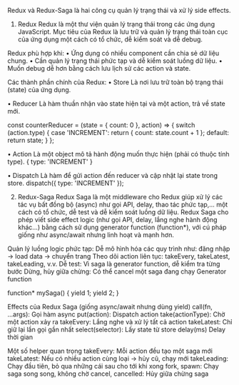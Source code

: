 Redux và Redux-Saga là hai công cụ quản lý trạng thái và xử lý side effects.
1. Redux
Redux là một thư viện quản lý trạng thái trong các ứng dụng JavaScript. Mục tiêu của Redux là lưu trữ và quản lý trạng thái toàn cục của ứng dụng một cách có tổ chức, dễ kiểm soát và dễ debug.

Redux phù hợp khi:
•	Ứng dụng có nhiều component cần chia sẻ dữ liệu chung.
•	Cần quản lý trạng thái phức tạp và dễ kiểm soát luồng dữ liệu.
•	Muốn debug dễ hơn bằng cách lưu lịch sử các action và state.

Các thành phần chính của Redux:
•	Store
Là nơi lưu trữ toàn bộ trạng thái (state) của ứng dụng.

•	Reducer
Là hàm thuần nhận vào state hiện tại và một action, trả về state mới.

const counterReducer = (state = { count: 0 }, action) => {
  switch (action.type) {
    case 'INCREMENT':
      return { count: state.count + 1 };
    default:
      return state;
  }
};

•	Action
Là một object mô tả hành động muốn thực hiện (phải có thuộc tính type).
{ type: 'INCREMENT' }

•	Dispatch
Là hàm để gửi action đến reducer và cập nhật lại state trong store.
dispatch({ type: 'INCREMENT' });

2. Redux-Saga
Redux Saga là một middleware cho Redux giúp xử lý các tác vụ bất đồng bộ (async) như gọi API, delay, thao tác phức tạp,… một cách có tổ chức, dễ test và dễ kiểm soát luồng dữ liệu.
Redux Saga cho phép viết side effect logic (như gọi API, delay, lắng nghe hành động khác…) bằng cách sử dụng generator function (function*), với cú pháp giống như async/await nhưng linh hoạt và mạnh hơn.

Quản lý luồng logic phức tạp: Dễ mô hình hóa các quy trình như: đăng nhập → load data → chuyển trang
Theo dõi action liên tục: takeEvery, takeLatest, takeLeading, v.v.
Dễ test: Vì saga là generator function, dễ kiểm tra từng bước
Dừng, hủy giữa chừng: Có thể cancel một saga đang chạy
Generator function

function* mySaga() {
  yield 1;
  yield 2;
}

Effects của Redux Saga (giống async/await nhưng dùng yield)
call(fn, ...args):  Gọi hàm async
put(action):  Dispatch action
take(actionType):  Chờ một action xảy ra
takeEvery:  Lắng nghe và xử lý tất cả action
takeLatest:  Chỉ giữ lại lần gọi gần nhất
select(selector):  Lấy state từ store
delay(ms)  Delay thời gian

Một số helper quan trọng
takeEvery:  Mỗi action đều tạo một saga mới
takeLatest:  Nếu có nhiều action cùng loại → hủy cũ, chạy mới
takeLeading:  Chạy đầu tiên, bỏ qua những cái sau cho tới khi xong
fork, spawn:  Chạy saga song song, không chờ
cancel, cancelled: Hủy giữa chừng saga
